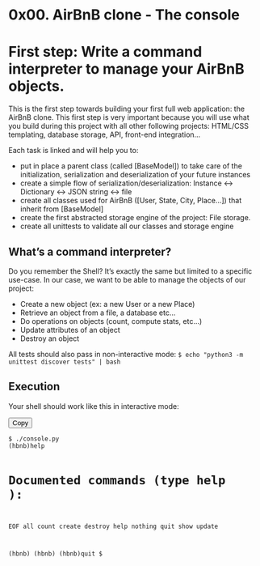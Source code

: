 # 0x00. AirBnB clone - The console

# First step: Write a command interpreter to manage your AirBnB objects.

This is the first step towards building your first full web application: the AirBnB clone. This first step is very important because you will use what you build during this project with all other following projects: HTML/CSS templating, database storage, API, front-end integration…

Each task is linked and will help you to:

- put in place a parent class (called [BaseModel]) to take care of the initialization, serialization and deserialization of your future instances
- create a simple flow of serialization/deserialization: Instance <-> Dictionary <-> JSON string <-> file
- create all classes used for AirBnB ([User, State, City, Place…]) that inherit from [BaseModel]
- create the first abstracted storage engine of the project: File storage.
- create all unittests to validate all our classes and storage engine

## What’s a command interpreter?

Do you remember the Shell? It’s exactly the same but limited to a specific use-case. In our case, we want to be able to manage the objects of our project:

- Create a new object (ex: a new User or a new Place)
- Retrieve an object from a file, a database etc…
- Do operations on objects (count, compute stats, etc…)
- Update attributes of an object
- Destroy an object

All tests should also pass in non-interactive mode: `$ echo "python3 -m unittest discover tests" | bash`

## Execution

Your shell should work like this in interactive mode:

<div class="copy-container">
<button class="copy-btn">Copy</button>
<pre><code>$ ./console.py
(hbnb)help

Documented commands (type help <topic>):
========================================
EOF  all  count  create  destroy  help  nothing  quit  show  update

(hbnb)
(hbnb) 
(hbnb)quit
$</code></pre>
</div>
<script>
    const copyBtns = document.querySelectorAll('.copy-btn');
    copyBtns.forEach(btn => {
        btn.addEventListener('click', () => {
            const codeBlock = btn.parentNode.querySelector('code');
            navigator.clipboard.writeText(codeBlock.innerText);
            btn.innerText = 'Copied!';
            setTimeout(() => {
                btn.innerText = 'Copy';
            }, 1000);
        });
    });
</script>
<style>
    .copy-container {
        position: relative;
    }
   
